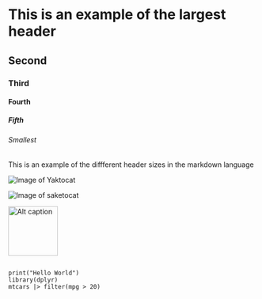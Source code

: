 # This is an example of the largest header
## Second
### Third
#### Fourth
##### Fifth
###### Smallest

This is an example of the diffferent header sizes in the markdown language

![Image of Yaktocat](https://octodex.github.com/images/yaktocat.png)

![Image of saketocat](https://octodex.github.com/images/saketocat.png)

<!--- inline comment that won't show up --->
<img src="https://octodex.github.com/images/saketocat.png" alt="Alt caption" width="100" height="100"> 

```

print("Hello World")
library(dplyr)
mtcars |> filter(mpg > 20)

```
